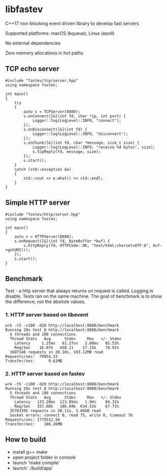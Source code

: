 # libfastev
C++17 non-blocking event driven library to develop fast servers

Supported platforms: macOS (kqueue), Linux (epoll)

No external dependencies

Zero memory allocations in hot paths


## TCP echo server

```cp
#include "fastev/tcp/server.hpp"
using namespace fastev;

int main()
{
    try
    {
        auto s = TCPServer(8080);
        s.onConnect([&](int fd, char *ip, int port) {
            Logger::log(LogLevel::INFO, "connect");
        });
        s.onDisconnect([&](int fd) {
            Logger::log(LogLevel::INFO, "disconnect");
        });
        s.onChunk([&](int fd, char *message, size_t size) {
            Logger::log(LogLevel::INFO, "receive %d bytes", size);
            s.tcpReply(fd, message, size);
        });
        s.start();
    }
    catch (std::exception &e)
    {
        std::cout << e.what() << std::endl;
    }
}
```

## Simple HTTP server

```cp
#include "fastev/http/server.hpp"
using namespace fastev;

int main()
{
    auto s = HTTPServer(8080);
    s.onRequest([&](int fd, ByteBuffer *buf) {
        s.httpReply(fd, HTTPCode::OK, "text/html;charset=UTF-8", buf->getURI());
    });
    s.start();
}
```

## Benchmark
Test - a http server that always returns uri request is called. Logging is disable. Tests ran on the same machine.
The goal of benchmark is to show the difference, not the absilute values.

### 1. HTTP server based on libevent
```
wrk -t5 -c100 -d20 http://localhost:8080/benchmark
Running 20s test @ http://localhost:8080/benchmark
  5 threads and 100 connections
  Thread Stats   Avg      Stdev     Max   +/- Stdev
    Latency     1.25ms   81.27us   2.60ms   85.53%
    Req/Sec    16.07k   458.11    17.15k    78.91%
  1607146 requests in 20.10s, 193.12MB read
Requests/sec:  79954.33
Transfer/sec:      9.61MB
```

### 2. HTTP server based on fastev
```
wrk -t5 -c100 -d20 http://localhost:8080/benchmark
Running 20s test @ http://localhost:8080/benchmark
  5 threads and 100 connections
  Thread Stats   Avg      Stdev     Max   +/- Stdev
    Latency   133.28ms  123.85ms   1.94s    84.31%
    Req/Sec   357.68k   106.04k  634.51k    67.71%
  35703395 requests in 20.11s, 3.66GB read
  Socket errors: connect 0, read 75, write 0, timeout 76
Requests/sec: 1775512.56
Transfer/sec:    186.26MB
```


## How to build
- install g++ make
- open project folder in console
- launch 'make compile'
- launch './build/app'